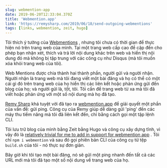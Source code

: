 ```yaml
---
slug: webmention-app
date: 2019-06-20T12:33:04.370Z
title: 'Webmention.app'
link: 'https://remysharp.com/2019/06/18/send-outgoing-webmentions'
tags: [links, webmention, zeit, hugo]
---
```

Tôi thích ý tưởng của [Webmentions](https://www.w3.org/TR/webmention/) , nhưng tôi chưa có thời gian để thực hiện nó trên trang web của mình. Tại một trang web cấp cao đề cập đến cho phép bạn nhận xét, thích và trả lời nội dung khác trên web và hiển thị nội dung đó mà không bị tập trung với các công cụ như Disqus (mà tôi muốn xóa khỏi trang web của tôi).

Web Mentions được chia thành hai thành phần, người gửi và người nhận. Người nhận là trang web mà tôi đang viết một bài đăng và họ có thể có một cái gì đó trên trang web của họ hiển thị các liên kết hoặc phản ứng gửi đến blog của họ; và người gửi là, tốt, tôi. Tôi cần để trang web từ xa mà tôi đã viết hoặc phản ứng với một số nội dung mà họ đã tạo.

[Remy Sharp](https://remysharp.com) khá tuyệt vời đã tạo ra [webmention.app](https://webmention.app/) để giải quyết một phần của vấn đề: gửi ping. Công cụ của Remy giúp dễ dàng gửi &#39;ping&#39; đến các máy thu tiềm năng mà tôi đã liên kết đến, chỉ bằng cách gọi một tập lệnh CLI.

Tôi lưu trữ blog của mình bằng Zeit bằng Hugo và công cụ xây dựng tĩnh, vì vậy đó là [relatively trivial for me to add in support for webmention app](https://github.com/PaulKinlan/paul.kinlan.me/commit/541cf5db0b48b1eb75bedfa326406f887e57e1a9) . Tôi chỉ `npm i webmention` và sau đó gọi phiên bản CLI của công cụ từ tệp `build.sh` của tôi - nó thực sự đơn giản.

Bây giờ khi tôi tạo một bài đăng, nó sẽ gửi một ping nhanh đến tất cả các URL mới mà tôi đã tạo một số nội dung về trang web của họ.

